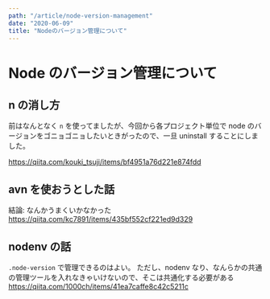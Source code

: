 ```yaml
---
path: "/article/node-version-management"
date: "2020-06-09"
title: "Nodeのバージョン管理について"
---
```


# Node のバージョン管理について

## n の消し方

前はなんとなく `n` を使ってましたが、今回から各プロジェクト単位で node のバージョンをゴニョゴニョしたいときがったので、一旦 uninstall することにしました。

https://qiita.com/kouki_tsuji/items/bf4951a76d221e874fdd

## avn を使おうとした話

結論: なんかうまくいかなかった
https://qiita.com/kc7891/items/435bf552cf221ed9d329

## nodenv の話

`.node-version` で管理できるのはよい。
ただし、nodenv なり、なんらかの共通の管理ツールを入れなきゃいけないので、そこは共通化する必要がある
https://qiita.com/1000ch/items/41ea7caffe8c42c5211c
